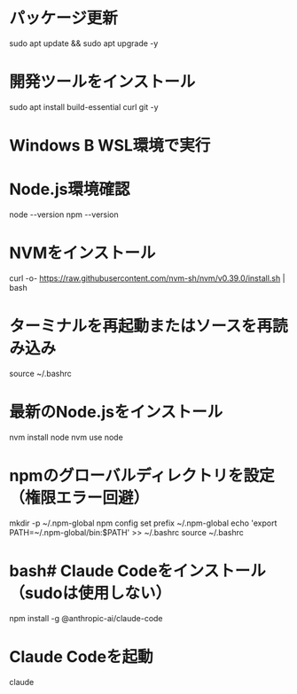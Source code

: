 

# 
# パッケージ更新
sudo apt update && sudo apt upgrade -y

# 開発ツールをインストール  
sudo apt install build-essential curl git -y



# Windows B WSL環境で実行
# Node.js環境確認
node --version
npm --version


# NVMをインストール
curl -o- https://raw.githubusercontent.com/nvm-sh/nvm/v0.39.0/install.sh | bash

# ターミナルを再起動またはソースを再読み込み
source ~/.bashrc

# 最新のNode.jsをインストール
nvm install node
nvm use node

# npmのグローバルディレクトリを設定（権限エラー回避）
mkdir -p ~/.npm-global
npm config set prefix ~/.npm-global
echo 'export PATH=~/.npm-global/bin:$PATH' >> ~/.bashrc
source ~/.bashrc


# bash# Claude Codeをインストール（sudoは使用しない）
npm install -g @anthropic-ai/claude-code

# Claude Codeを起動
claude